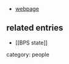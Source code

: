 

* [webpage](http://physics.yale.edu/people/charles-sommerfield)

## related entries

* [[BPS state]]

category: people
